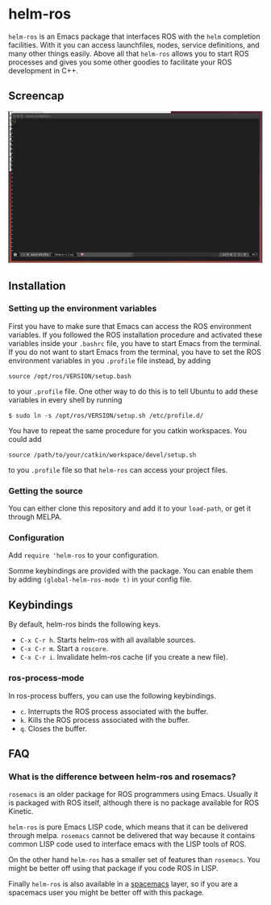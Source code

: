 
# helm-ros

`helm-ros` is an Emacs package that interfaces ROS with the `helm` completion facilities.
With it you can access launchfiles, nodes, service definitions, and many other things
easily. Above all that `helm-ros` allows you to start ROS processes and gives you some
other goodies to facilitate your ROS development in C++.

## Screencap

![Animated gif of helm-ros](/doc/screencap.gif)

## Installation

### Setting up the environment variables

First you have to make sure that Emacs can access the ROS environment variables. If
you followed the ROS installation procedure and activated these variables inside your 
`.bashrc` file, you have to start Emacs from the terminal. If you do not want to start
Emacs from the terminal, you have to set the ROS environment variables in you `.profile`
file instead, by adding

```
source /opt/ros/VERSION/setup.bash
```

to your `.profile` file. One other way to do this is to tell Ubuntu to add these variables
in every shell by running

```
$ sudo ln -s /opt/ros/VERSION/setup.sh /etc/profile.d/
```

You have to repeat the same procedure for you catkin workspaces. You could add

```
source /path/to/your/catkin/workspace/devel/setup.sh
```

to you `.profile` file so that `helm-ros` can access your project files.

### Getting the source

You can either clone this repository and add it to your `load-path`, or get it
through MELPA.

### Configuration

Add `require 'helm-ros` to your configuration.

Somme keybindings are provided with the package. You can enable them
by adding `(global-helm-ros-mode t)` in your config file.

## Keybindings

By default, helm-ros binds the following keys.

- `C-x C-r h`. Starts helm-ros with all available sources.
- `C-x C-r m`. Start a `roscore`.
- `C-x C-r i`. Invalidate helm-ros cache (if you create a new file).

### ros-process-mode

In ros-process buffers, you can use the following keybindings.

- `c`. Interrupts the ROS process associated with the buffer.
- `k`. Kills the ROS process associated with the buffer.
- `q`. Closes the buffer.

## FAQ

### What is the difference between helm-ros and rosemacs?

`rosemacs` is an older package for ROS programmers using Emacs. Usually it is packaged
with ROS itself, although there is no package available for ROS Kinetic.

`helm-ros` is pure Emacs LISP code, which means that it can be delivered through melpa.
`rosemacs` cannot be delivered that way because it contains common LISP code used to
interface emacs with the LISP tools of ROS. 

On the other hand `helm-ros` has a smaller set of features than `rosemacs`. You might
be better off using that package if you code ROS in LISP.

Finally `helm-ros` is also available in a [spacemacs](http://spacemacs.org) layer, so if
you are a spacemacs user you might be better off with this package.
